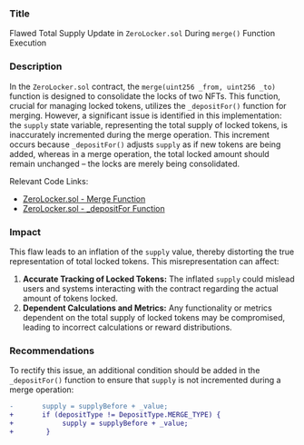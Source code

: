 ### Title

Flawed Total Supply Update in `ZeroLocker.sol` During `merge()` Function Execution

### Description

In the `ZeroLocker.sol` contract, the `merge(uint256 _from, uint256 _to)` function is designed to consolidate the locks of two NFTs. This function, crucial for managing locked tokens, utilizes the `_depositFor()` function for merging. However, a significant issue is identified in this implementation: the `supply` state variable, representing the total supply of locked tokens, is inaccurately incremented during the merge operation. This increment occurs because `_depositFor()` adjusts `supply` as if new tokens are being added, whereas in a merge operation, the total locked amount should remain unchanged – the locks are merely being consolidated. 

Relevant Code Links:
- [ZeroLocker.sol - Merge Function](https://github.com/zerolend/incentive-contracts/blob/3fbcd817c310d1682d2301d23233f0fc7e7d1f00/contracts/ZeroLocker.sol#L674)
- [ZeroLocker.sol - _depositFor Function](https://github.com/zerolend/incentive-contracts/blob/3fbcd817c310d1682d2301d23233f0fc7e7d1f00/contracts/ZeroLocker.sol#L710C1-L727C6)

### Impact

This flaw leads to an inflation of the `supply` value, thereby distorting the true representation of total locked tokens. This misrepresentation can affect:

1. **Accurate Tracking of Locked Tokens:** The inflated `supply` could mislead users and systems interacting with the contract regarding the actual amount of tokens locked.
2. **Dependent Calculations and Metrics:** Any functionality or metrics dependent on the total supply of locked tokens may be compromised, leading to incorrect calculations or reward distributions.

### Recommendations

To rectify this issue, an additional condition should be added in the `_depositFor()` function to ensure that `supply` is not incremented during a merge operation:

```diff 
-       supply = supplyBefore + _value;
+       if (depositType != DepositType.MERGE_TYPE) {
+            supply = supplyBefore + _value;
+        }
```
